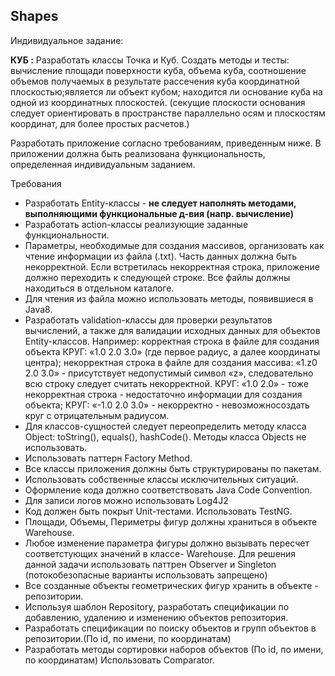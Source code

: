 ## Shapes

Индивидуальное задание:

**КУБ :** Разработать классы Точка и Куб. Создать методы и тесты: вычисление площади поверхности куба, объема куба,
соотношение объемов получаемых в результате рассечения куба координатной плоскостью;является ли объект кубом;
находится ли основание куба на одной из координатных плоскостей.
(секущие плоскости основания следует ориентировать в пространстве параллельно осям и плоскостям координат, 
для более простых расчетов.)

Разработать приложение согласно требованиям, приведенным ниже. В приложении должна быть реализована функциональность, 
определенная индивидуальным заданием.

Требования

-  Разработать Entity-классы - **не следует наполнять методами, выполняющими функциональные д-вия (напр. вычисление)**
-  Разработать action-классы реализующие заданные функциональности.
-  Параметры, необходимые для создания массивов, организовать как чтение информации из файла (.txt). 
Часть данных должна быть некорректной. Если встретилась некорректная строка, 
приложение должно переходить к следующей строке. Все файлы должны находиться в отдельном каталоге.
-  Для чтения из файла можно использовать методы, появившиеся в Java8.
-  Разработать validation-классы для проверки результатов вычислений, а также для валидации исходных данных 
для объектов Entity-классов.
Например: корректная строка в файле для создания объекта КРУГ: «1.0 2.0 3.0» (где первое радиус, а далее координаты центра);
некорректная строка в файле для создания массива: «1.z0 2.0 3.0» - присутствует недопустимый символ «z», 
следовательно всю строку следует считать некорректной.
КРУГ: «1.0 2.0» - тоже некорректная строка - недостаточно информации для создания объекта;
КРУГ: «-1.0 2.0 3.0» - некорректно - невозможносоздать круг с отрицательным радиусом.
-  Для классов-сущностей следует переопределить методу класса Object: toString(), equals(), hashCode().
Методы класса Objects не использовать.
-  Использовать паттерн Factory Method.
-  Все классы приложения должны быть структурированы по пакетам.
-  Использовать собственные классы исключительных ситуаций.
-  Оформление кода должно соответствовать Java Code Convention.
-  Для записи логов можно использовать Log4J2 
-  Код должен быть покрыт Unit-тестами. Использовать TestNG. 
-  Площади, Объемы, Периметры фигур должны храниться в объекте Warehouse.
-  Любое изменение параметра фигуры должно вызывать пересчет соответстующих значений в классе- Warehouse.
Для решения данной задачи использовать паттрен Observer и Singleton (потокобезопасные варианты использовать запрещено)
-  Все созданные объекты геометрических фигур хранить в  объекте - репозитории.
-  Используя шаблон Repository, разработать спецификации по добавлению, удалению и изменению объектов репозитория.
-  Разработать спецификации по поиску объектов и групп объектов в репозитории.(По id, по имени, по координатам)
-  Разработать методы сортировки наборов объектов (По id, по имени, по координатам) Использовать Comparator.
